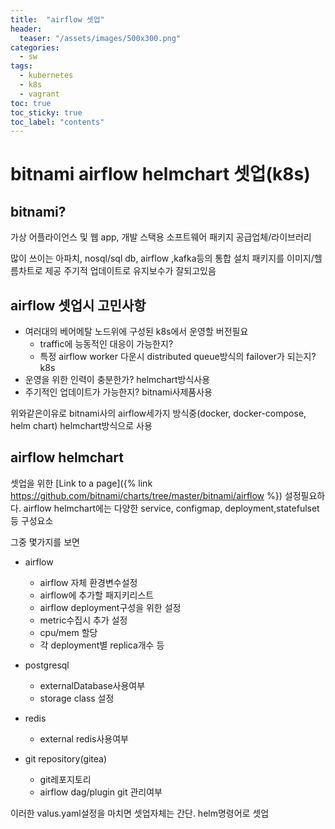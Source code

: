 ```yaml
---
title:  "airflow 셋업"
header:
  teaser: "/assets/images/500x300.png"
categories: 
  - sw
tags:
  - kubernetes
  - k8s
  - vagrant
toc: true
toc_sticky: true
toc_label: "contents"
---
```



bitnami airflow helmchart 셋업(k8s)
=================================================

bitnami?
-------

가상 어플라이언스 및 웹 app, 개발 스택용 소프트웨어 패키지
공급업체/라이브러리

많이 쓰이는 아파치, nosql/sql db, airflow ,kafka등의 
통합 설치 패키지를 이미지/헬름차트로 제공
주기적 업데이트로 유지보수가 잘되고있음


airflow 셋업시 고민사항
---
- 여러대의 베어메탈 노드위에 구성된 k8s에서 운영할 버전필요
  - traffic에 능동적인 대응이 가능한지? 
  - 특정 airflow worker 다운시 distributed queue방식의 failover가 되는지? k8s
- 운영을 위한 인력이 충분한가? helmchart방식사용 
- 주기적인 업데이트가 가능한지? bitnami사제품사용

위와같은이유로 bitnami사의 airflow세가지 방식중(docker, docker-compose, helm chart)
helmchart방식으로 사용


airflow helmchart 
---
셋업을 위한 [Link to a page]({% link https://github.com/bitnami/charts/tree/master/bitnami/airflow %}) 설정필요하다.
airflow helmchart에는
다양한 service, configmap, deployment,statefulset 등 구성요소

그중 몇가지를 보면

- airflow
  - airflow 자체 환경변수설정
  - airflow에 추가할 패지키리스트
  - airflow deployment구성을 위한 설정
  - metric수집시 추가 설정
  - cpu/mem 할당
  - 각 deployment별 replica개수 등

- postgresql
  - externalDatabase사용여부
  - storage class 설정
- redis
  - external redis사용여부
- git repository(gitea)
  - git레포지토리
  - airflow dag/plugin git 관리여부


이러한 valus.yaml설정을 마치면 셋업자체는 간단.
helm명령어로 셋업










